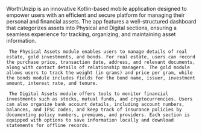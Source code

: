 WorthUnzip is an innovative Kotlin-based mobile application designed to empower users with an efficient and secure platform for managing their personal and financial assets. The app features a well-structured dashboard that categorizes assets into Physical and Digital sections, ensuring a seamless experience for tracking, organizing, and maintaining asset information.

     The Physical Assets module enables users to manage details of real estate, gold investments, and bonds. For real estate, users can record the purchase price, transaction date, address, and relevant documents, along with contact details of relationship managers. The gold module allows users to track the weight (in grams) and price per gram, while the bonds module includes fields for the bond name, issuer, investment amount, interest rate, and tenure.

     The Digital Assets module offers tools to monitor financial investments such as stocks, mutual funds, and cryptocurrencies. Users can also organize bank account details, including account numbers, balances, and IFSC codes, and keep track of insurance policies by documenting policy numbers, premiums, and providers. Each section is equipped with options to save information locally and download statements for offline records.
